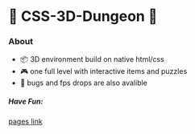 # :european_castle: CSS-3D-Dungeon :european_castle:

### About

*  :package: 3D environment build on native html/css
*  :video_game: one full level with interactive items and puzzles
*  :ant: bugs and fps drops are also avalible
  

##### Have Fun:
<a href="https://mero-plaform.github.io/CSS-3D-Dungeon"> pages link </a>
